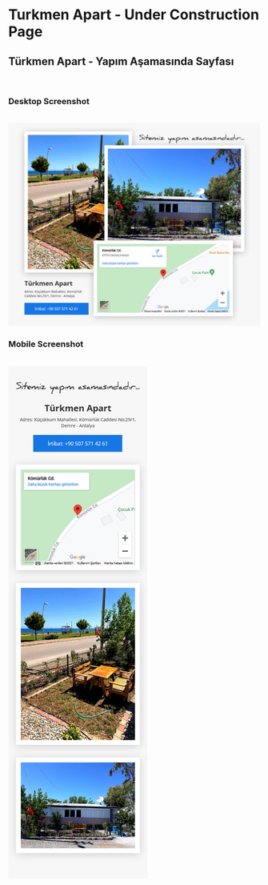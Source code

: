 # Turkmen Apart - Under Construction Page
## Türkmen Apart - Yapım Aşamasında Sayfası

<br>

### Desktop Screenshot
<br><img alt="Turkmen Apart Under Construction Page" src="images/screenshot_1.png">

### Mobile Screenshot
<br><img alt="Turkmen Apart Under Construction Page" src="images/screenshot_2.png">